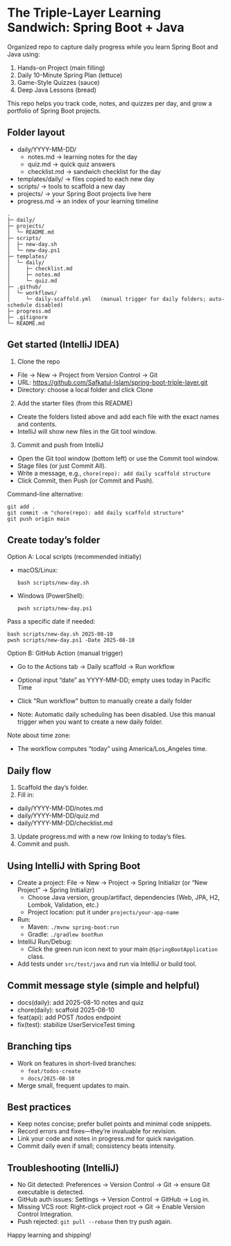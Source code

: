 # The Triple-Layer Learning Sandwich: Spring Boot + Java

Organized repo to capture daily progress while you learn Spring Boot and Java using:
1) Hands-on Project (main filling)
2) Daily 10-Minute Spring Plan (lettuce)
3) Game-Style Quizzes (sauce)
4) Deep Java Lessons (bread)

This repo helps you track code, notes, and quizzes per day, and grow a portfolio of Spring Boot projects.

## Folder layout
- daily/YYYY-MM-DD/
  - notes.md      → learning notes for the day
  - quiz.md       → quick quiz answers
  - checklist.md  → sandwich checklist for the day
- templates/daily/ → files copied to each new day
- scripts/ → tools to scaffold a new day
- projects/ → your Spring Boot projects live here
- progress.md → an index of your learning timeline

```
.
├─ daily/
├─ projects/
│  └─ README.md
├─ scripts/
│  ├─ new-day.sh
│  └─ new-day.ps1
├─ templates/
│  └─ daily/
│     ├─ checklist.md
│     ├─ notes.md
│     └─ quiz.md
├─ .github/
│  └─ workflows/
│     └─ daily-scaffold.yml   (manual trigger for daily folders; auto-schedule disabled)
├─ progress.md
├─ .gitignore
└─ README.md
```

## Get started (IntelliJ IDEA)

1) Clone the repo
- File → New → Project from Version Control → Git
- URL: https://github.com/Safkatul-Islam/spring-boot-triple-layer.git
- Directory: choose a local folder and click Clone

2) Add the starter files (from this README)
- Create the folders listed above and add each file with the exact names and contents.
- IntelliJ will show new files in the Git tool window.

3) Commit and push from IntelliJ
- Open the Git tool window (bottom left) or use the Commit tool window.
- Stage files (or just Commit All).
- Write a message, e.g., `chore(repo): add daily scaffold structure`
- Click Commit, then Push (or Commit and Push).

Command-line alternative:
```
git add .
git commit -m "chore(repo): add daily scaffold structure"
git push origin main
```

## Create today’s folder

Option A: Local scripts (recommended initially)
- macOS/Linux:
  ```
  bash scripts/new-day.sh
  ```
- Windows (PowerShell):
  ```
  pwsh scripts/new-day.ps1
  ```
Pass a specific date if needed:
```
bash scripts/new-day.sh 2025-08-10
pwsh scripts/new-day.ps1 -Date 2025-08-10
```

Option B: GitHub Action (manual trigger)
- Go to the Actions tab → Daily scaffold → Run workflow
- Optional input “date” as YYYY-MM-DD; empty uses today in Pacific Time
- Click "Run workflow" button to manually create a daily folder

- Note: Automatic daily scheduling has been disabled. Use this manual trigger when you want to create a new daily folder.

Note about time zone:
- The workflow computes “today” using America/Los_Angeles time.


## Daily flow
1) Scaffold the day’s folder.
2) Fill in:
  - daily/YYYY-MM-DD/notes.md
  - daily/YYYY-MM-DD/quiz.md
  - daily/YYYY-MM-DD/checklist.md
3) Update progress.md with a new row linking to today’s files.
4) Commit and push.

## Using IntelliJ with Spring Boot
- Create a project: File → New → Project → Spring Initializr (or “New Project” → Spring Initializr)
  - Choose Java version, group/artifact, dependencies (Web, JPA, H2, Lombok, Validation, etc.)
  - Project location: put it under `projects/your-app-name`
- Run:
  - Maven: `./mvnw spring-boot:run`
  - Gradle: `./gradlew bootRun`
- IntelliJ Run/Debug:
  - Click the green run icon next to your main `@SpringBootApplication` class.
- Add tests under `src/test/java` and run via IntelliJ or build tool.

## Commit message style (simple and helpful)
- docs(daily): add 2025-08-10 notes and quiz
- chore(daily): scaffold 2025-08-10
- feat(api): add POST /todos endpoint
- fix(test): stabilize UserServiceTest timing

## Branching tips
- Work on features in short-lived branches:
  - `feat/todos-create`
  - `docs/2025-08-10`
- Merge small, frequent updates to main.

## Best practices
- Keep notes concise; prefer bullet points and minimal code snippets.
- Record errors and fixes—they’re invaluable for revision.
- Link your code and notes in progress.md for quick navigation.
- Commit daily even if small; consistency beats intensity.

## Troubleshooting (IntelliJ)
- No Git detected: Preferences → Version Control → Git → ensure Git executable is detected.
- GitHub auth issues: Settings → Version Control → GitHub → Log in.
- Missing VCS root: Right-click project root → Git → Enable Version Control Integration.
- Push rejected: `git pull --rebase` then try push again.

Happy learning and shipping!